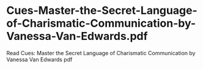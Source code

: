 # Cues-Master-the-Secret-Language-of-Charismatic-Communication-by-Vanessa-Van-Edwards.pdf
Read Cues: Master the Secret Language of Charismatic Communication by Vanessa Van Edwards pdf
